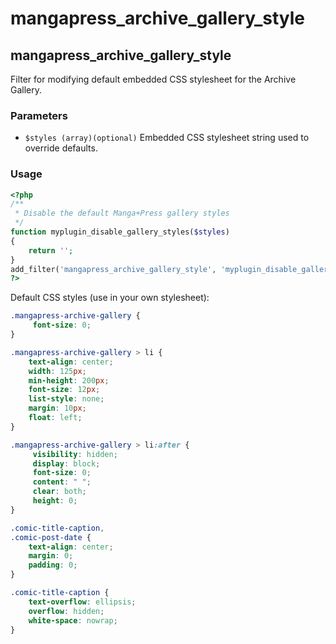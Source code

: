 # mangapress_archive_gallery_style

## mangapress_archive_gallery_style

Filter for modifying default embedded CSS stylesheet for the Archive Gallery.

### Parameters

* `$styles (array)(optional)` Embedded CSS stylesheet string used to override defaults.

### Usage

```php
<?php
/**
 * Disable the default Manga+Press gallery styles
 */
function myplugin_disable_gallery_styles($styles)
{
    return '';
}
add_filter('mangapress_archive_gallery_style', 'myplugin_disable_gallery_styles');
?>
```

Default CSS styles \(use in your own stylesheet\):

```css
.mangapress-archive-gallery {
     font-size: 0;
}

.mangapress-archive-gallery > li {
    text-align: center;
    width: 125px;
    min-height: 200px;
    font-size: 12px;
    list-style: none;
    margin: 10px;
    float: left;
}

.mangapress-archive-gallery > li:after {
     visibility: hidden;
     display: block;
     font-size: 0;
     content: " ";
     clear: both;
     height: 0;
}

.comic-title-caption,
.comic-post-date {
    text-align: center;
    margin: 0;
    padding: 0;
}

.comic-title-caption {
    text-overflow: ellipsis;
    overflow: hidden;
    white-space: nowrap;
}
```

